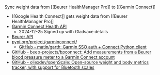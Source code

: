 Sync weight data from [[Beurer HealthManager Pro]] to [[Garmin Connect]]

* [[Google Health Connect]] gets weight data from [[Beurer HealthManager Pro]] 
* [Garmin Connect Health API](https://developer.garmin.com/gc-developer-program/health-api/)
	* 2024-12-25 Signed up with Gladsaxe details
* [Beurer API](https://www.tryvital.com/wearables-api/beurer)
* [pypi.org/project/garminconnect/](https://pypi.org/project/garminconnect/)
	* [GitHub - matin/garth: Garmin SSO auth + Connect Python client](https://github.com/matin/garth)
* [GitHub - beep-projects/bpconnect: Add measurements from a Beurer blood preasure meter to a Garmin Connect account](https://github.com/beep-projects/bpconnect)
* [GitHub - oliexdev/openScale: Open-source weight and body metrics tracker, with support for Bluetooth scales](https://github.com/oliexdev/openScale/tree/master)